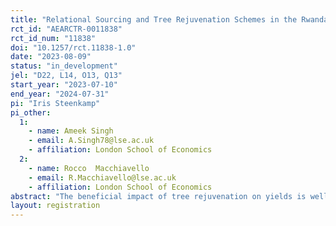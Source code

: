 ```yaml
---
title: "Relational Sourcing and Tree Rejuvenation Schemes in the Rwanda Coffee Sector"
rct_id: "AEARCTR-0011838"
rct_id_num: "11838"
doi: "10.1257/rct.11838-1.0"
date: "2023-08-09"
status: "in_development"
jel: "D22, L14, O13, Q13"
start_year: "2023-07-10"
end_year: "2024-07-31"
pi: "Iris Steenkamp"
pi_other:
  1:
    - name: Ameek Singh
    - email: A.Singh78@lse.ac.uk
    - affiliation: London School of Economics
  2:
    - name: Rocco  Macchiavello
    - email: R.Macchiavello@lse.ac.uk
    - affiliation: London School of Economics
abstract: "The beneficial impact of tree rejuvenation on yields is well established in the agronomic literature. Practitioners seem to recognize that the real challenge – particularly in the East African context – is to increase the adoption of rejuvenation practices, as those often entail significant upfront costs and foregone incomes, for rewards that kick in only in the future. This is a problem faced in many other contexts in which poor farmers are supposed to undertake costly investment to increase adaptation and resilience to climate change. In partnership with a leading coffee exporter, we design, implement, and evaluate the impact of incentive schemes and a digital information intervention on tree stumping behaviour by farmers in the Rwanda coffee chain. We embed financial incentive schemes within pre-existing sourcing relationships between our partner and coffee farmers in Rwanda."
layout: registration
---
```


